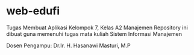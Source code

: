 # web-edufi

Tugas Membuat Aplikasi Kelompok 7, Kelas A2 Manajemen
Repository ini dibuat guna memenuhi tugas mata kuliah Sistem Informasi Manajemen

Dosen Pengampu: Dr.Ir. H. Hasanawi Masturi, M.P
